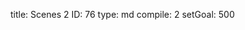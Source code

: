 title:          Scenes 2
ID:             76
type:           md
compile:        2
setGoal:        500


